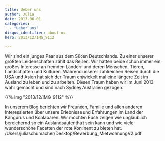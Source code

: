 ```yaml
---
title: Ueber uns
author: Julia
date: 2013-06-01
categories:
  - "Ueber uns"
disqus_identifier: about-us
hero: 2013/12/IMG_9112

---
```


Wir sind ein junges Paar aus dem Süden Deutschlands. Zu einer unserer größten Leidenschaften zählt das Reisen.<!--more--> Wir hatten beide schon immer ein
großes Interesse an fremden Ländern und deren Menschen, Tieren, Landschaften und Kulturen. Während unserer zahlreichen Reisen durch die USA und Asien hat
sich der Traum entwickelt mal eine längere Zeit im Ausland zu leben und zu arbeiten. Diesen Traum haben wir im Juni 2013 wahr gemacht und sind nach
Sydney Australien gezogen.

{{% img "2013/12/IMG_9112" %}}

In unserem Blog berichten wir Freunden, Familie und allen anderen Interessierten über unsere Erlebnisse und Erfahrungen im Land der Kängurus und Koalabären.
Wir möchten Euch zeigen wie unglaublich bereichernd so ein Auslandsaufenthalt sein kann und wie viele wunderschöne Facetten der rote Kontinent zu bieten hat.
/Users/juliaschumacher/Desktop/Bewerbung_MietwohnungV2.pdf
